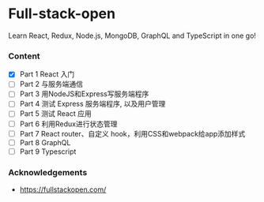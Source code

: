 # Full-stack-open
Learn React, Redux, Node.js, MongoDB, GraphQL and TypeScript in one go!

### Content 
- [x] Part 1 React 入门
- [ ] Part 2 与服务端通信
- [ ] Part 3 用NodeJS和Express写服务端程序
- [ ] Part 4 测试 Express 服务端程序, 以及用户管理
- [ ] Part 5 测试 React 应用
- [ ] Part 6 利用Redux进行状态管理
- [ ] Part 7 React router、自定义 hook，利用CSS和webpack给app添加样式
- [ ] Part 8 GraphQL
- [ ] Part 9 Typescript

### Acknowledgements
- https://fullstackopen.com/